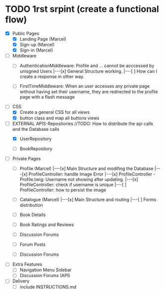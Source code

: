 # TODO 1rst srpint (create a functional flow)

- [x] Public Pages
    - [x] Landing Page (Marcel)
    - [x] Sign-up (Marcel)
    - [x] Sign-in (Marcel)

- [ ] Middleware
    - [ ] AuthenticationMiddleware: Profile and ... cannot be acccessed by unisgned Users
       |---[x] General Structure working.
       |---[ ] How can I create a response in other way.

    - [ ] FirstTimeMiddleware: When an user accesses any private page without having set their   username, they are redirected to the profile page with a flash message

- [ ] CSS
    - [x] Create a general CSS for all views
    - [x] button class and map all buttons views 

- [ ] EXTERNAL APIS-Repositories //TODO: How to distribute the api calls and the Database calls
    - [x] UserRepository
    - [ ] BookRepository


- [ ] Private Pages
    - [ ] Profile (Marcel)
       |---[x] Main Structure and modifing the Database 
       |---[x] ProfileController: handle Image Error
       |---[x] ProfileController - Profile.twig: Username not showing after updating. 
       |---[x] ProfileController: check if username is unique
       |---[ ] ProfileController: how to persist the image
    
    - [ ] Catalogue (Marcel)
       |---[x] Main Structure and routing
       |---[ ] Forms distribution

    - [ ] Book Details
    - [ ] Book Ratings and Reviews
    - [ ] Discussion Forums
    - [ ] Forum Posts
    - [ ] Discussion Forums

- [ ] Extra Features
    - [ ] Navigation Menu Sidebar
    - [ ] Discussion Forums (API)

- [ ] Delivery 
    - [ ] include INSTRUCTIONS.md